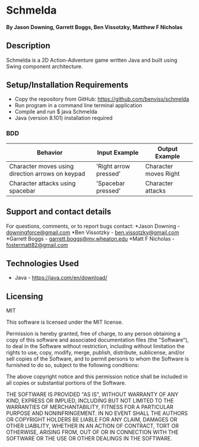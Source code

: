 # Schmelda

#### By **Jason Downing, Garrett Boggs, Ben Vissotzky, Matthew F Nicholas**

## Description

Schmelda is a 2D Action-Adventure game written Java and built using Swing component architecture.

## Setup/Installation Requirements
* Copy the repository from GitHub: https://github.com/benviss/schmelda
* Run program in a command line terminal application
* Compile and run $ java Schmelda
* Java (version 8.101) installation required


### BDD

| Behavior                                         | Input Example                             | Output Example                                    |
| -------------------------------------------------| ----------------------------------------- | ------------------------------------------------- |
| Character moves using direction arrows on keypad | 'Right arrow pressed'                     | Character moves Right                             |
| Character attacks using spacebar                 | 'Spacebar pressed'                        | Character attacks                                 |


## Support and contact details

For questions, comments, or to report bugs contact:
*Jason Downing - downingforce@gmail.com
*Ben Vissotzky - ben.vissotzky@gmail.com
*Garrett Boggs - garrett.boggs@my.wheaton.edu
*Matt F Nicholas - fostermatt82@gmail.com

## Technologies Used

* Java - https://java.com/en/download/

## Licensing

MIT

This software is licensed under the MIT license.

Permission is hereby granted, free of charge, to any person obtaining a copy of this software and associated documentation files (the "Software"), to deal in the Software without restriction, including without limitation the rights to use, copy, modify, merge, publish, distribute, sublicense, and/or sell copies of the Software, and to permit persons to whom the Software is furnished to do so, subject to the following conditions:

The above copyright notice and this permission notice shall be included in all copies or substantial portions of the Software.

THE SOFTWARE IS PROVIDED "AS IS", WITHOUT WARRANTY OF ANY KIND, EXPRESS OR IMPLIED, INCLUDING BUT NOT LIMITED TO THE WARRANTIES OF MERCHANTABILITY, FITNESS FOR A PARTICULAR PURPOSE AND NONINFRINGEMENT. IN NO EVENT SHALL THE AUTHORS OR COPYRIGHT HOLDERS BE LIABLE FOR ANY CLAIM, DAMAGES OR OTHER LIABILITY, WHETHER IN AN ACTION OF CONTRACT, TORT OR OTHERWISE, ARISING FROM, OUT OF OR IN CONNECTION WITH THE SOFTWARE OR THE USE OR OTHER DEALINGS IN THE SOFTWARE.
